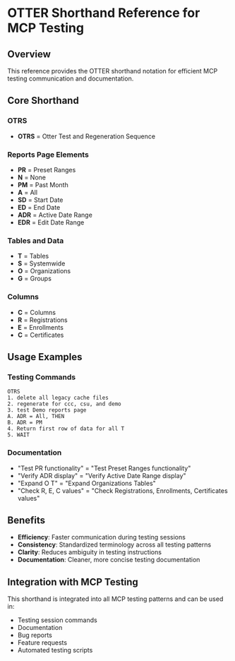 # OTTER Shorthand Reference for MCP Testing

## Overview
This reference provides the OTTER shorthand notation for efficient MCP testing communication and documentation.

## Core Shorthand

### OTRS
- **OTRS** = Otter Test and Regeneration Sequence

### Reports Page Elements
- **PR** = Preset Ranges
- **N** = None
- **PM** = Past Month  
- **A** = All
- **SD** = Start Date
- **ED** = End Date
- **ADR** = Active Date Range
- **EDR** = Edit Date Range

### Tables and Data
- **T** = Tables
- **S** = Systemwide
- **O** = Organizations
- **G** = Groups

### Columns
- **C** = Columns
- **R** = Registrations
- **E** = Enrollments
- **C** = Certificates

## Usage Examples

### Testing Commands
```
OTRS
1. delete all legacy cache files
2. regenerate for ccc, csu, and demo
3. test Demo reports page
A. ADR = All, THEN
B. ADR = PM
4. Return first row of data for all T
5. WAIT
```

### Documentation
- "Test PR functionality" = "Test Preset Ranges functionality"
- "Verify ADR display" = "Verify Active Date Range display"
- "Expand O T" = "Expand Organizations Tables"
- "Check R, E, C values" = "Check Registrations, Enrollments, Certificates values"

## Benefits
- **Efficiency**: Faster communication during testing sessions
- **Consistency**: Standardized terminology across all testing patterns
- **Clarity**: Reduces ambiguity in testing instructions
- **Documentation**: Cleaner, more concise testing documentation

## Integration with MCP Testing
This shorthand is integrated into all MCP testing patterns and can be used in:
- Testing session commands
- Documentation
- Bug reports
- Feature requests
- Automated testing scripts
